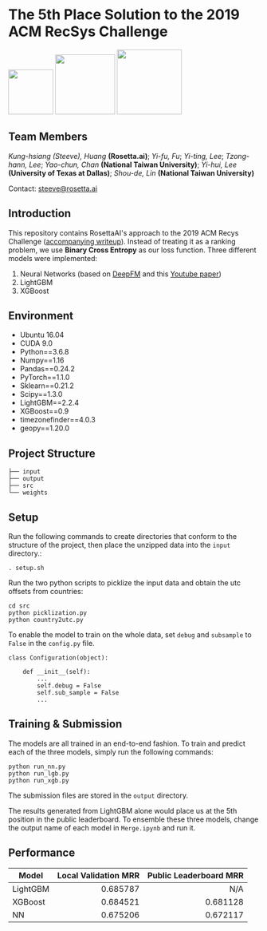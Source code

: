 # The 5th Place Solution to the 2019 ACM RecSys Challenge


<a href="https://rosetta.ai/"><img src="https://www.rosetta.ai/images/logo.png" height="90" ></a>
<a href="https://www.ntu.edu.tw/"><img src="https://upload.wikimedia.org/wikipedia/zh/thumb/4/4c/National_Taiwan_University_logo.svg/1200px-National_Taiwan_University_logo.svg.png"  height="120"></a>
<a href="https://www.utdallas.edu/"><img src="https://yt3.ggpht.com/a/AGF-l7-x9pb2HmLWEJxTncC5EjzekRKX9I-qpX4nXg=s900-mo-c-c0xffffffff-rj-k-no"  height="130"></a> 


## Team Members 
_Kung-hsiang (Steeve), Huang_ __(Rosetta.ai)__; _Yi-fu, Fu_; _Yi-ting, Lee_; _Tzong-hann, Lee_; _Yao-chun, Chan_ __(National Taiwan University)__; _Yi-hui, Lee_ __(University of Texas at Dallas)__; _Shou-de, Lin_ __(National Taiwan University)__

Contact: steeve@rosetta.ai



## Introduction
This repository contains RosettaAI's approach to the 2019 ACM Recys Challenge ([accompanying writeup](https://medium.com/@huangkh19951228/the-5th-place-approach-to-the-2019-acm-recsys-challenge-by-team-rosettaai-eb3c4e6178c4)). Instead of treating it as a ranking problem, we use __Binary Cross Entropy__ as our loss function. Three different models were implemented:
1. Neural Networks (based on [DeepFM](https://arxiv.org/pdf/1804.04950.pdf) and this [Youtube paper](https://static.googleusercontent.com/media/research.google.com/en//pubs/archive/45530.pdf))
2. LightGBM 
3. XGBoost



## Environment
* Ubuntu 16.04
* CUDA 9.0 
* Python==3.6.8
* Numpy==1.16
* Pandas==0.24.2
* PyTorch==1.1.0  
* Sklearn==0.21.2
* Scipy==1.3.0
* LightGBM==2.2.4
* XGBoost==0.9
* timezonefinder==4.0.3
* geopy==1.20.0

## Project Structure

```
├── input
├── output
├── src
└── weights
```

## Setup
Run the following commands to create directories that conform to the structure of the project, then place the unzipped data into the ```input``` directory.:

```. setup.sh```



Run the two python scripts to picklize the input data and obtain the utc offsets from countries:
```
cd src
python picklization.py
python country2utc.py
```

To enable the model to train on the whole data, set ```debug``` and ```subsample``` to ```False``` in the ```config.py``` file.

```
class Configuration(object):

    def __init__(self):
        ...
        self.debug = False
        self.sub_sample = False
        ...
```


## Training & Submission

The models are all trained in an end-to-end fashion. To train and predict each of the three models, simply run the following commands:
```
python run_nn.py
python run_lgb.py
python run_xgb.py
```
The submission files are stored in the ```output``` directory. 

The results generated from LightGBM alone would place us at the 5th position in the public leaderboard. To ensemble these three models, change the output name of each model in ```Merge.ipynb``` and run it.


## Performance

| Model        | Local Validation MRR           | Public Leaderboard MRR  |
| ------------- |-------------:| -----:|
| LightGBM      | 0.685787 | N/A |
| XGBoost      | 0.684521      |   0.681128  |
| NN | 0.675206      |    0.672117  |
